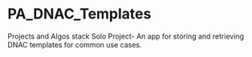 # PA_DNAC_Templates
Projects and Algos stack Solo Project- An app for storing and retrieving DNAC templates for common use cases.
